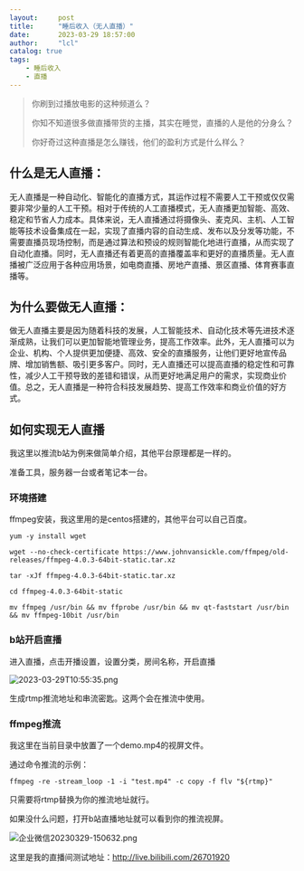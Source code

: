 ```yaml
---
layout:     post
title:      "睡后收入（无人直播）"
date:       2023-03-29 18:57:00
author:     "lcl"
catalog: true
tags:
    - 睡后收入
    - 直播
---
```


>你刷到过播放电影的这种频道么？
>
>你知不知道很多做直播带货的主播，其实在睡觉，直播的人是他的分身么？
>
>你好奇过这种直播是怎么赚钱，他们的盈利方式是什么样么？


## 什么是无人直播：

无人直播是一种自动化、智能化的直播方式，其运作过程不需要人工干预或仅仅需要非常少量的人工干预。相对于传统的人工直播模式，无人直播更加智能、高效、稳定和节省人力成本。具体来说，无人直播通过将摄像头、麦克风、主机、人工智能等技术设备集成在一起，实现了直播内容的自动生成、发布以及分发等功能，不需要直播员现场控制，而是通过算法和预设的规则智能化地进行直播，从而实现了自动化直播。同时，无人直播还有着更高的直播覆盖率和更好的直播质量。无人直播被广泛应用于各种应用场景，如电商直播、房地产直播、景区直播、体育赛事直播等。

<!--more-->

## 为什么要做无人直播：

做无人直播主要是因为随着科技的发展，人工智能技术、自动化技术等先进技术逐渐成熟，让我们可以更加智能地管理业务，提高工作效率。此外，无人直播可以为企业、机构、个人提供更加便捷、高效、安全的直播服务，让他们更好地宣传品牌、增加销售额、吸引更多客户。同时，无人直播还可以提高直播的稳定性和可靠性，减少人工干预导致的差错和错误，从而更好地满足用户的需求，实现商业价值。总之，无人直播是一种符合科技发展趋势、提高工作效率和商业价值的好方式。

## 如何实现无人直播
我这里以推流b站为例来做简单介绍，其他平台原理都是一样的。

准备工具，服务器一台或者笔记本一台。

### 环境搭建
ffmpeg安装，我这里用的是centos搭建的，其他平台可以自己百度。

```
yum -y install wget

wget --no-check-certificate https://www.johnvansickle.com/ffmpeg/old-releases/ffmpeg-4.0.3-64bit-static.tar.xz

tar -xJf ffmpeg-4.0.3-64bit-static.tar.xz

cd ffmpeg-4.0.3-64bit-static

mv ffmpeg /usr/bin && mv ffprobe /usr/bin && mv qt-faststart /usr/bin && mv ffmpeg-10bit /usr/bin
```

### b站开启直播

进入直播，点击开播设置，设置分类，房间名称，开启直播

![2023-03-29T10:55:35.png][1]

生成rtmp推流地址和串流密匙。这两个会在推流中使用。

### ffmpeg推流
我这里在当前目录中放置了一个demo.mp4的视屏文件。

通过命令推流的示例：
```
ffmpeg -re -stream_loop -1 -i "test.mp4" -c copy -f flv "${rtmp}"
```
只需要将rtmp替换为你的推流地址就行。

如果没什么问题，打开b站直播地址就可以看到你的推流视屏。

![企业微信20230329-150632.png][2]

这里是我的直播间测试地址：http://live.bilibili.com/26701920


  [1]: https://lcl101.cn/usr/uploads/2023/03/2866294762.png
  [2]: https://lcl101.cn/usr/uploads/2023/03/4212671.png